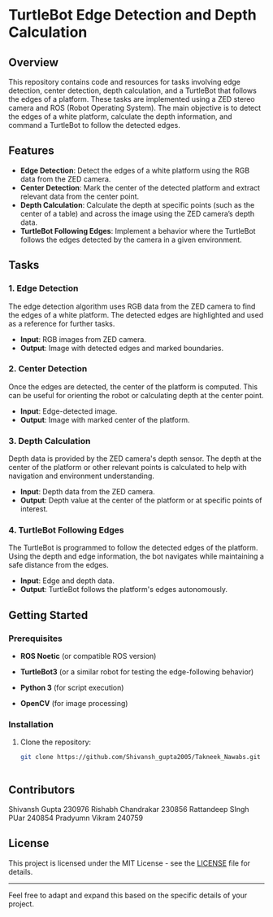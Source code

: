 

# TurtleBot Edge Detection and Depth Calculation

## Overview

This repository contains code and resources for tasks involving edge detection, center detection, depth calculation, and a TurtleBot that follows the edges of a platform. These tasks are implemented using a ZED stereo camera and ROS (Robot Operating System). The main objective is to detect the edges of a white platform, calculate the depth information, and command a TurtleBot to follow the detected edges.

## Features

- **Edge Detection**: Detect the edges of a white platform using the RGB data from the ZED camera.
- **Center Detection**: Mark the center of the detected platform and extract relevant data from the center point.
- **Depth Calculation**: Calculate the depth at specific points (such as the center of a table) and across the image using the ZED camera’s depth data.
- **TurtleBot Following Edges**: Implement a behavior where the TurtleBot follows the edges detected by the camera in a given environment.

## Tasks

### 1. Edge Detection

The edge detection algorithm uses RGB data from the ZED camera to find the edges of a white platform. The detected edges are highlighted and used as a reference for further tasks.

- **Input**: RGB images from ZED camera.
- **Output**: Image with detected edges and marked boundaries.

### 2. Center Detection

Once the edges are detected, the center of the platform is computed. This can be useful for orienting the robot or calculating depth at the center point.

- **Input**: Edge-detected image.
- **Output**: Image with marked center of the platform.

### 3. Depth Calculation

Depth data is provided by the ZED camera's depth sensor. The depth at the center of the platform or other relevant points is calculated to help with navigation and environment understanding.

- **Input**: Depth data from the ZED camera.
- **Output**: Depth value at the center of the platform or at specific points of interest.

### 4. TurtleBot Following Edges

The TurtleBot is programmed to follow the detected edges of the platform. Using the depth and edge information, the bot navigates while maintaining a safe distance from the edges.

- **Input**: Edge and depth data.
- **Output**: TurtleBot follows the platform's edges autonomously.

## Getting Started

### Prerequisites

- **ROS Noetic** (or compatible ROS version)

- **TurtleBot3** (or a similar robot for testing the edge-following behavior)
- **Python 3** (for script execution)
- **OpenCV** (for image processing)

### Installation

1. Clone the repository:
    ```bash
    git clone https://github.com/Shivansh_gupta2005/Takneek_Nawabs.git
    ```

    ```

## Contributors

Shivansh Gupta 230976
Rishabh Chandrakar 230856
Rattandeep SIngh PUar 240854
Pradyumn Vikram 240759



## License

This project is licensed under the MIT License - see the [LICENSE](LICENSE) file for details.

---

Feel free to adapt and expand this based on the specific details of your project.

